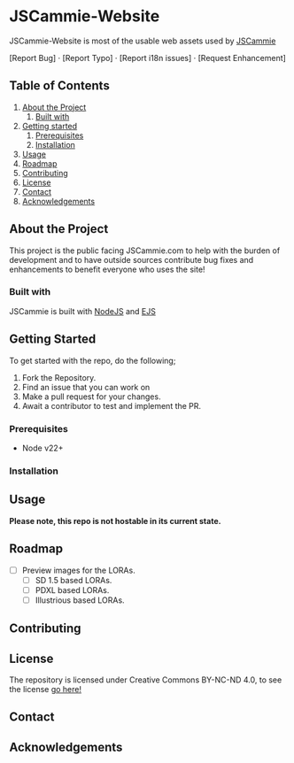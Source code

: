 # JSCammie-Website

JSCammie-Website is most of the usable web assets used by [JSCammie](https://jscammie.com)

[Report Bug] · [Report Typo] · [Report i18n issues] · [Request Enhancement]

## Table of Contents

1. [About the Project](./README.md#about-the-project)
   1. [Built with](./README.md#built-with)
2. [Getting started](./README.md#getting-started)
   1. [Prerequisites](/README.md#)
   2. [Installation](./README.md#installation)
3. [Usage](./README.md#usage)
4. [Roadmap](./README.md#roadmap)
5. [Contributing](./README.md#contributing)
6. [License](./README.md#license)
7. [Contact](./README.md#contact)
8. [Acknowledgements](./README.md#acknowledgements)

## About the Project

This project is the public facing JSCammie.com to help with the burden of development and to have outside sources contribute bug fixes and enhancements to benefit everyone who uses the site!

### Built with

JSCammie is built with <a href="https://nodejs.org/en">NodeJS</a> and <a href="https://ejs.co/">EJS</a>

## Getting Started

To get started with the repo, do the following;

1. Fork the Repository.
2. Find an issue that you can work on
3. Make a pull request for your changes.
4. Await a contributor to test and implement the PR.

### Prerequisites

- Node v22+

### Installation

## Usage

**Please note, this repo is not hostable in its current state.**

## Roadmap

- [ ] Preview images for the LORAs.
  - [ ] SD 1.5 based LORAs.
  - [ ] PDXL based LORAs.
  - [ ] Illustrious based LORAs.

## Contributing

## License

The repository is licensed under Creative Commons BY-NC-ND 4.0, to see the license [go here!](./LICENSE)

## Contact

## Acknowledgements
